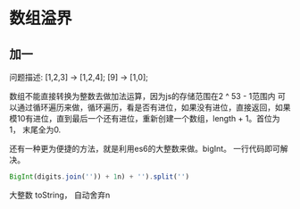 # 数组溢界

## 加一

问题描述: [1,2,3] -> [1,2,4]; [9] -> [1,0];

数组不能直接转换为整数去做加法运算，因为js的存储范围在2 ^ 53 - 1范围内
可以通过循环遍历来做，循环遍历，看是否有进位，如果没有进位，直接返回，如果模10有进位，直到最后一个还有进位，重新创建一个数组，length + 1。首位为1， 末尾全为0.

还有一种更为便捷的方法，就是利用es6的大整数来做。bigInt。
一行代码即可解决。

```js
BigInt(digits.join('')) + 1n) + '').split('')
```

大整数 toString， 自动舍弃n